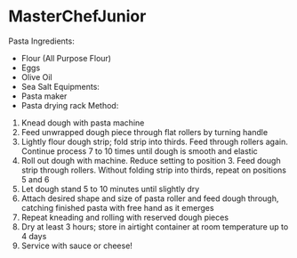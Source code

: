 # MasterChefJunior
Pasta
Ingredients:
- Flour (All Purpose Flour)
- Eggs
- Olive Oil
- Sea Salt
Equipments:
- Pasta maker
- Pasta drying rack
Method:
1. Knead dough with pasta machine
2. Feed unwrapped dough piece through flat rollers by turning handle
3. Lightly flour dough strip; fold strip into thirds. Feed through rollers again. Continue process 7 to 10 times until dough is smooth and elastic
4. Roll out dough with machine. Reduce setting to position 3. Feed dough strip through rollers. Without folding strip into thirds, repeat on positions 5 and 6
5. Let dough stand 5 to 10 minutes until slightly dry
6. Attach desired shape and size of pasta roller and feed dough through, catching finished pasta with free hand as it emerges
7. Repeat kneading and rolling with reserved dough pieces
8. Dry at least 3 hours; store in airtight container at room temperature up to 4 days
9. Service with sauce or cheese!


